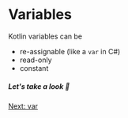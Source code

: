 # Variables
Kotlin variables can be
* re-assignable (like a `var` in C#)
* read-only
* constant

##### Let's take a look :eyes:

[Next: var](01-01-var.md)
